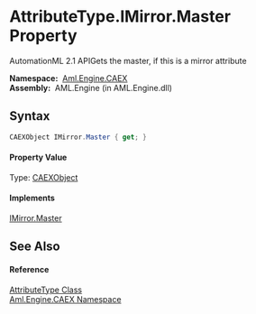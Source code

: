 AttributeType.IMirror.Master Property
=====================================
AutomationML 2.1 APIGets the master, if this is a mirror attribute

  **Namespace:**  [Aml.Engine.CAEX][1]  
  **Assembly:**  AML.Engine (in AML.Engine.dll)

Syntax
------

```csharp
CAEXObject IMirror.Master { get; }
```

#### Property Value
Type: [CAEXObject][2]
#### Implements
[IMirror.Master][3]  


See Also
--------

#### Reference
[AttributeType Class][4]  
[Aml.Engine.CAEX Namespace][1]  

[1]: ../README.md
[2]: ../CAEXObject/README.md
[3]: ../IMirror/Master.md
[4]: README.md
[5]: https://www.automationml.org
[6]: ../../icons/logoShade.png